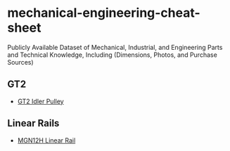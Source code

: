 # mechanical-engineering-cheat-sheet
Publicly Available Dataset of Mechanical, Industrial, and Engineering Parts and Technical Knowledge, Including (Dimensions, Photos, and Purchase Sources)

## GT2

- [GT2 Idler Pulley](GT2/Idler%20Pulley/)

## Linear Rails

- [MGN12H Linear Rail](Linear%20Rails/MGN12H/)
